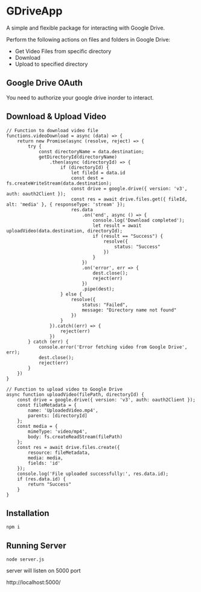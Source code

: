 # GDriveApp

A simple and flexible package for interacting with Google Drive.

Perform the following actions on files and folders in Google Drive:
 - Get Video Files from specific directory
 - Download
 - Upload to specified directory

## **Google Drive OAuth**
You need to authorize your google drive inorder to interact.


## **Download & Upload Video**
```
// Function to download video file
functions.videoDownload = async (data) => {
    return new Promise(async (resolve, reject) => {
        try {
            const directoryName = data.destination;
            getDirectoryId(directoryName)
                .then(async (directoryId) => {
                    if (directoryId) {
                        let fileId = data.id
                        const dest = fs.createWriteStream(data.destination);
                        const drive = google.drive({ version: 'v3', auth: oauth2Client });
                        const res = await drive.files.get({ fileId, alt: 'media' }, { responseType: 'stream' });
                        res.data
                            .on('end', async () => {
                                console.log('Download completed');
                                let result = await uploadVideo(data.destination, directoryId);
                                if (result == "Success") {
                                    resolve({
                                        status: "Success"
                                    })
                                }
                            })
                            .on('error', err => {
                                dest.close();
                                reject(err)
                            })
                            .pipe(dest);
                    } else {
                        resolve({
                            status: "Failed",
                            message: "Directory name not found"
                        })
                    }
                }).catch((err) => {
                    reject(err)
                })
        } catch (err) {
            console.error('Error fetching video from Google Drive', err);
            dest.close();
            reject(err)
        }
    })
}

// Function to upload video to Google Drive
async function uploadVideo(filePath, directoryId) {
    const drive = google.drive({ version: 'v3', auth: oauth2Client });
    const fileMetadata = {
        name: 'UploadedVideo.mp4',
        parents: [directoryId]
    };
    const media = {
        mimeType: 'video/mp4',
        body: fs.createReadStream(filePath)
    };
    const res = await drive.files.create({
        resource: fileMetadata,
        media: media,
        fields: 'id'
    });
    console.log('File uploaded successfully:', res.data.id);
    if (res.data.id) {
        return "Success"
    }
}

```


## **Installation**
```
npm i
```
## **Running Server**
```
node server.js
```
server will listen on 5000 port

http://localhost:5000/
